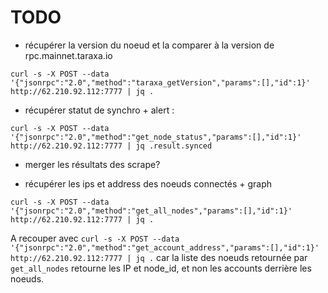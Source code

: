 # TODO

- récupérer la version du noeud et la comparer à la version de rpc.mainnet.taraxa.io

```
curl -s -X POST --data '{"jsonrpc":"2.0","method":"taraxa_getVersion","params":[],"id":1}' http://62.210.92.112:7777 | jq .
```

- récupérer statut de synchro + alert :

```
curl -s -X POST --data '{"jsonrpc":"2.0","method":"get_node_status","params":[],"id":1}' http://62.210.92.112:7777 | jq .result.synced
```

- merger les résultats des scrape?

- récupérer les ips et address des noeuds connectés + graph

```
curl -s -X POST --data '{"jsonrpc":"2.0","method":"get_all_nodes","params":[],"id":1}' http://62.210.92.112:7777 | jq .
```

A recouper avec `curl -s -X POST --data '{"jsonrpc":"2.0","method":"get_account_address","params":[],"id":1}' http://62.210.92.112:7777 | jq .`
car la liste des noeuds retournée par `get_all_nodes` retourne les IP et node_id, et non les accounts derrière les noeuds.